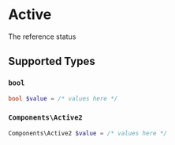 # Active

The reference status


## Supported Types

### `bool`

```php
bool $value = /* values here */
```

### `Components\Active2`

```php
Components\Active2 $value = /* values here */
```


